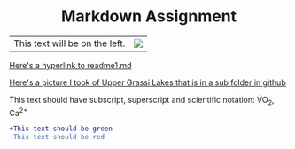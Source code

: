 <h1 align="center"> Markdown Assignment </h1>

<table>
<tr>
<td>This text will be on the left.</td>
<td> <img src="https://upload.wikimedia.org/wikipedia/commons/c/c4/Mount_Rundle_at_Dusk.jpg" </td>
</tr>
</table>

<a href="/readme1.md">Here's a hyperlink to readme1.md</a>

<a href="/images/thumbnail_IMG_5328.jpg">Here's a picture I took of Upper Grassi Lakes that is in a sub folder in github</a>

This text should have subscript, superscript and scientific notation: V&#775;O<sub>2</sub>, Ca<sup>2+</sup>

```diff
+This text should be green
-This text should be red
```
